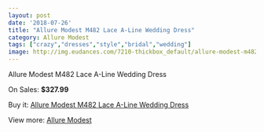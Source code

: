 ```yaml
---
layout: post
date: '2018-07-26'
title: "Allure Modest M482 Lace A-Line Wedding Dress"
category: Allure Modest
tags: ["crazy","dresses","style","bridal","wedding"]
image: http://img.eudances.com/7210-thickbox_default/allure-modest-m482-lace-a-line-wedding-dress.jpg
---
```

Allure Modest M482 Lace A-Line Wedding Dress

On Sales: **$327.99**
<a href="https://www.eudances.com/en/allure-modest/2601-allure-modest-m482-lace-a-line-wedding-dress.html"><amp-img layout="responsive" width="600" height="600" src="//img.eudances.com/7210-thickbox_default/allure-modest-m482-lace-a-line-wedding-dress.jpg" alt="Allure Modest M482 Lace A-Line Wedding Dress 0" /></a>
<a href="https://www.eudances.com/en/allure-modest/2601-allure-modest-m482-lace-a-line-wedding-dress.html"><amp-img layout="responsive" width="600" height="600" src="//img.eudances.com/7213-thickbox_default/allure-modest-m482-lace-a-line-wedding-dress.jpg" alt="Allure Modest M482 Lace A-Line Wedding Dress 1" /></a>
<a href="https://www.eudances.com/en/allure-modest/2601-allure-modest-m482-lace-a-line-wedding-dress.html"><amp-img layout="responsive" width="600" height="600" src="//img.eudances.com/7212-thickbox_default/allure-modest-m482-lace-a-line-wedding-dress.jpg" alt="Allure Modest M482 Lace A-Line Wedding Dress 2" /></a>
<a href="https://www.eudances.com/en/allure-modest/2601-allure-modest-m482-lace-a-line-wedding-dress.html"><amp-img layout="responsive" width="600" height="600" src="//img.eudances.com/7211-thickbox_default/allure-modest-m482-lace-a-line-wedding-dress.jpg" alt="Allure Modest M482 Lace A-Line Wedding Dress 3" /></a>

Buy it: [Allure Modest M482 Lace A-Line Wedding Dress](https://www.eudances.com/en/allure-modest/2601-allure-modest-m482-lace-a-line-wedding-dress.html "Allure Modest M482 Lace A-Line Wedding Dress")

View more: [Allure Modest](https://www.eudances.com/en/38-allure-modest "Allure Modest")